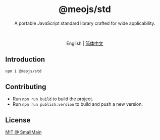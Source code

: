<!-- <p align="center">
<img src="https://raw.githubusercontent.com/unocss/unocss/main/playground/public/icon-gray.svg" style="width:100px;" />
</p> -->

<h1 align="center">
@meojs/std
</h1>

<p align="center">
A portable JavaScript standard library crafted for wide applicability.
</p>

<!-- <br>
<p align="center">
<a href="https://unocss.dev/">Documentation</a> |
<a href="https://unocss.dev/play/">Playground</a>
</p>
<br> -->

<br>
<p align="center">
<span>English</span> |
<a href="./README_zh-CN.md">简体中文</a>
</p>

## Introduction

```bash
npm i @meojs/std
```

## Contributing

- Run `npm run build` to build the project.
- Run `npm run publish:version` to build and push a new version.

## License

[MIT @ SmallMain](./LICENSE)
